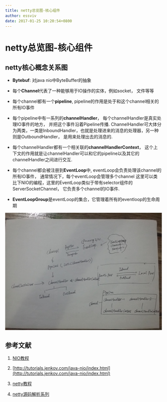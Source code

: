 ```yaml
---
title: netty总览图-核心组件
author: essviv
date: 2017-01-25 10:20:54+0800
---
```


# netty总览图-核心组件

## netty核心概念关系图
 
* **Bytebuf**: 对java nio中ByteBuffer的抽象
 
* 每个**Channel**代表了一种能够用于IO操作的实体，例如socket， 文件等等
 
* 每个channel都有一个**pipeline**, pipeline的作用是处于和这个channel相关的所有IO事件
 
* 每个pipeline中有一系列的**channelHandler**， 每个channelHandler是真实处理IO事件的地方， 并把这个事件沿着Pipeline传播. ChannelHandler可大体分为两类，一类是InboundHandler，也就是处理进来的消息的处理器，另一种则是OutboundHandler， 是用来处理出去的消息的.
 
* 每个channelHandler都有一个相关联的**channelHandlerContext**， 这个上下文的作用就是让channelHandler可以和它的pipeline以及其它的channelHandler之间进行交互. 
 
* 每个channel都会被注册到**EventLoop**中, eventLoop会负责处理该channel的所有IO事件， 通常情况下，每个eventLoop会管理多个channel
这里可以类比下NIO的编程，这里的EventLoop类似于带有selector组件的ServerSocketChannel， 它负责多个channel的IO事件.
 
* **EventLoopGroup**是eventLoop的集合，它管理着所有的eventloop的生命周期

![netty-core-components](https://github.com/Essviv/images/blob/master/netty-core-component.jpg?raw=true)

## 参考文献

1. [NIO教程](http://www.iteye.com/magazines/132-Java-NIO)

2. [http://tutorials.jenkov.com/java-nio/index.html](http://tutorials.jenkov.com/java-nio/index.html)
 
3. [netty教程](http://www.tuicool.com/articles/eENbQf)

4. [netty源码解析系列](http://ifeve.com/netty1/)
